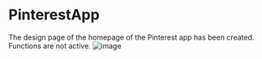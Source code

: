 # PinterestApp
The design page of the homepage of the Pinterest app has been created. Functions are not active.
![image](https://github.com/selinihtyr/PinterestApp/assets/122679970/dc40553b-87ed-4e86-b891-27f003b9f824)
